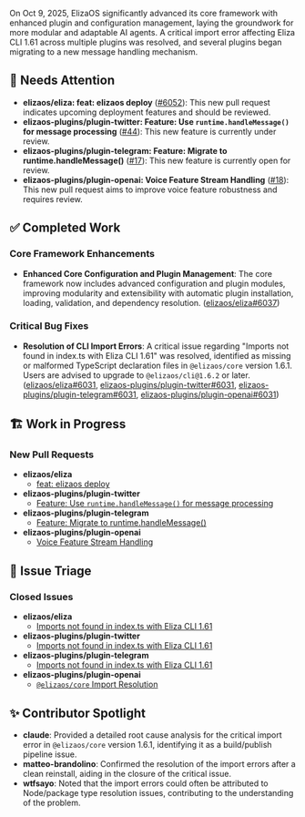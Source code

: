 On Oct 9, 2025, ElizaOS significantly advanced its core framework with enhanced plugin and configuration management, laying the groundwork for more modular and adaptable AI agents. A critical import error affecting Eliza CLI 1.61 across multiple plugins was resolved, and several plugins began migrating to a new message handling mechanism.

## 🚨 Needs Attention
- **elizaos/eliza: feat: elizaos deploy** ([#6052](https://github.com/elizaos/eliza/pull/6052)): This new pull request indicates upcoming deployment features and should be reviewed.
- **elizaos-plugins/plugin-twitter: Feature: Use `runtime.handleMessage()` for message processing** ([#44](https://github.com/elizaos-plugins/plugin-twitter/pull/44)): This new feature is currently under review.
- **elizaos-plugins/plugin-telegram: Feature: Migrate to runtime.handleMessage()** ([#17](https://github.com/elizaos-plugins/plugin-telegram/pull/17)): This new feature is currently open for review.
- **elizaos-plugins/plugin-openai: Voice Feature Stream Handling** ([#18](https://github.com/elizaos-plugins/plugin-openai/pull/18)): This new pull request aims to improve voice feature robustness and requires review.

## ✅ Completed Work
### Core Framework Enhancements
- **Enhanced Core Configuration and Plugin Management**: The core framework now includes advanced configuration and plugin modules, improving modularity and extensibility with automatic plugin installation, loading, validation, and dependency resolution. ([elizaos/eliza#6037](https://github.com/elizaos/eliza/pull/6037))

### Critical Bug Fixes
- **Resolution of CLI Import Errors**: A critical issue regarding "Imports not found in index.ts with Eliza CLI 1.61" was resolved, identified as missing or malformed TypeScript declaration files in `@elizaos/core` version 1.6.1. Users are advised to upgrade to `@elizaos/cli@1.6.2` or later. ([elizaos/eliza#6031](https://github.com/elizaos/eliza/issues/6031), [elizaos-plugins/plugin-twitter#6031](https://github.com/elizaos-plugins/plugin-twitter/issues/6031), [elizaos-plugins/plugin-telegram#6031](https://github.com/elizaos-plugins/plugin-telegram/issues/6031), [elizaos-plugins/plugin-openai#6031](https://github.com/elizaos-plugins/plugin-openai/issues/6031))

## 🏗️ Work in Progress
### New Pull Requests
- **elizaos/eliza**
  - [feat: elizaos deploy](https://github.com/elizaos/eliza/pull/6052)
- **elizaos-plugins/plugin-twitter**
  - [Feature: Use `runtime.handleMessage()` for message processing](https://github.com/elizaos-plugins/plugin-twitter/pull/44)
- **elizaos-plugins/plugin-telegram**
  - [Feature: Migrate to runtime.handleMessage()](https://github.com/elizaos-plugins/plugin-telegram/pull/17)
- **elizaos-plugins/plugin-openai**
  - [Voice Feature Stream Handling](https://github.com/elizaos-plugins/plugin-openai/pull/18)

## 🐞 Issue Triage
### Closed Issues
- **elizaos/eliza**
  - [Imports not found in index.ts with Eliza CLI 1.61](https://github.com/elizaos/eliza/issues/6031)
- **elizaos-plugins/plugin-twitter**
  - [Imports not found in index.ts with Eliza CLI 1.61](https://github.com/elizaos-plugins/plugin-twitter/issues/6031)
- **elizaos-plugins/plugin-telegram**
  - [Imports not found in index.ts with Eliza CLI 1.61](https://github.com/elizaos-plugins/plugin-telegram/issues/6031)
- **elizaos-plugins/plugin-openai**
  - [`@elizaos/core` Import Resolution](https://github.com/elizaos-plugins/plugin-openai/issues/6031)

## ✨ Contributor Spotlight
- **claude**: Provided a detailed root cause analysis for the critical import error in `@elizaos/core` version 1.6.1, identifying it as a build/publish pipeline issue.
- **matteo-brandolino**: Confirmed the resolution of the import errors after a clean reinstall, aiding in the closure of the critical issue.
- **wtfsayo**: Noted that the import errors could often be attributed to Node/package type resolution issues, contributing to the understanding of the problem.